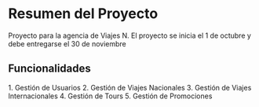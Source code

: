 <H1>Resumen del Proyecto</H1>

Proyecto para la agencia de Viajes N. 
El proyecto se inicia el 1 de octubre y debe entregarse el 30 de noviembre

<H2>Funcionalidades</H2>
1. Gestión de Usuarios
2. Gestión de Viajes Nacionales
3. Gestión de Viajes Internacionales
4. Gestión de Tours
5. Gestión de Promociones
